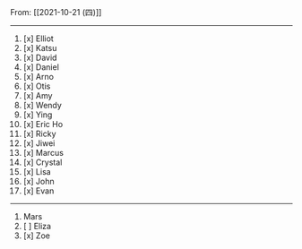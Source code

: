 From: [[2021-10-21 (四)]]

---

1. [x] Elliot
1. [x] Katsu
1. [x] David
1. [x] Daniel
1. [x] Arno
1. [x] Otis
1. [x] Amy
1. [x] Wendy
1. [x] Ying
1. [x] Eric Ho
1. [x] Ricky
1. [x] Jiwei
1. [x] Marcus
1. [x] Crystal
1. [x] Lisa
1. [x] John
2. [x] Evan

---

1. Mars
2. [ ] Eliza
3. [x] Zoe

